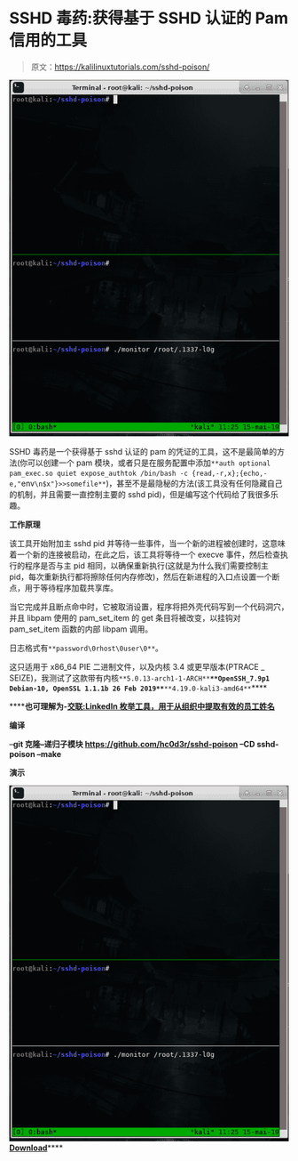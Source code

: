 # SSHD 毒药:获得基于 SSHD 认证的 Pam 信用的工具

> 原文：<https://kalilinuxtutorials.com/sshd-poison/>

[![SSHD Poison : A Tool To Get Creds Of Pam Based SSHD Authentication](img//84baa0f8b241404a94c761a18f4dfd4c.png "SSHD Poison : A Tool To Get Creds Of Pam Based SSHD Authentication")](https://1.bp.blogspot.com/-OZYdOH3Wq2A/XPAvzbpfpfI/AAAAAAAAAl4/2UEVL2CmEAM4lR73s9CbgL4kXC8LXvd4ACLcBGAs/s1600/Peek%2B15-05-2019%2B11-25.gif)

SSHD 毒药是一个获得基于 sshd 认证的 pam 的凭证的工具，这不是最简单的方法(你可以创建一个 pam 模块，或者只是在服务配置中添加`**auth optional pam_exec.so quiet expose_authtok /bin/bash -c {read,-r,x};{echo,-e,"`env`\n$x"}>>somefile**`)，甚至不是最隐秘的方法(该工具没有任何隐藏自己的机制，并且需要一直控制主要的 sshd pid)，但是编写这个代码给了我很多乐趣。

**工作原理**

该工具开始附加主 sshd pid 并等待一些事件，当一个新的进程被创建时，这意味着一个新的连接被启动，在此之后，该工具将等待一个 execve 事件，然后检查执行的程序是否与主 pid 相同，以确保重新执行(这就是为什么我们需要控制主 pid，每次重新执行都将擦除任何内存修改)，然后在新进程的入口点设置一个断点，用于等待程序加载共享库。

当它完成并且断点命中时，它被取消设置，程序将把外壳代码写到一个代码洞穴，并且 libpam 使用的 pam_set_item 的 get 条目将被改变，以挂钩对 pam_set_item 函数的内部 libpam 调用。

日志格式有`**password\0rhost\0user\0**`。

这只适用于 x86_64 PIE 二进制文件，以及内核 3.4 或更早版本(PTRACE _ SEIZE)，我测试了这款带有内核`**5.0.13-arch1-1-ARCH**`**`**OpenSSH_7.9p1 Debian-10, OpenSSL 1.1.1b 26 Feb 2019**`**`**4.19.0-kali3-amd64**`****

 ******也可理解为-[交联:LinkedIn 枚举工具，用于从组织中提取有效的员工姓名](https://kalilinuxtutorials.com/crosslinked/)**

**编译**

–**git 克隆–递归子模块 https://github.com/hc0d3r/sshd-poison
–CD sshd-poison
–make**

**演示**

![SSHD Poison : A Tool To Get Creds Of Pam Based SSHD Authentication](img//84baa0f8b241404a94c761a18f4dfd4c.png "SSHD Poison : A Tool To Get Creds Of Pam Based SSHD Authentication")[**Download**](https://github.com/hc0d3r/sshd-poison)****